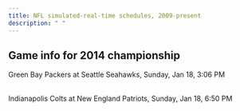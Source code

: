 ```yaml
---
title: NFL simulated-real-time schedules, 2009-present
description: " "
---
```


## Game info for 2014 championship
Green Bay Packers at Seattle Seahawks, Sunday, Jan 18, 3:06 PM

<br/>Indianapolis Colts at New England Patriots, Sunday, Jan 18, 6:50 PM

